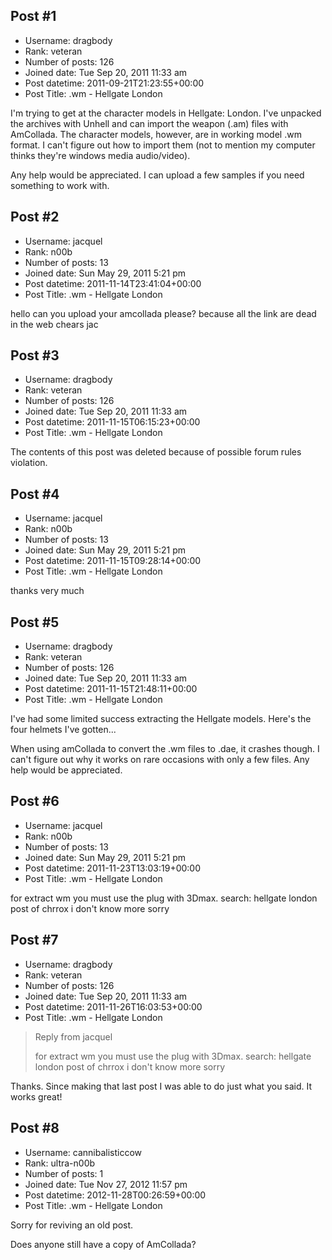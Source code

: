## Post #1
- Username: dragbody
- Rank: veteran
- Number of posts: 126
- Joined date: Tue Sep 20, 2011 11:33 am
- Post datetime: 2011-09-21T21:23:55+00:00
- Post Title: .wm - Hellgate London

I'm trying to get at the character models in Hellgate: London. I've unpacked the archives with Unhell and can import the weapon (.am) files with AmCollada. The character models, however, are in working model .wm format. I can't figure out how to import them (not to mention my computer thinks they're windows media audio/video). 

Any help would be appreciated. I can upload a few samples if you need something to work with.
## Post #2
- Username: jacquel
- Rank: n00b
- Number of posts: 13
- Joined date: Sun May 29, 2011 5:21 pm
- Post datetime: 2011-11-14T23:41:04+00:00
- Post Title: .wm - Hellgate London

hello
can you upload your amcollada please?
because all the link are dead in the web
 chears
jac
## Post #3
- Username: dragbody
- Rank: veteran
- Number of posts: 126
- Joined date: Tue Sep 20, 2011 11:33 am
- Post datetime: 2011-11-15T06:15:23+00:00
- Post Title: .wm - Hellgate London

The contents of this post was deleted because of possible forum rules violation.
## Post #4
- Username: jacquel
- Rank: n00b
- Number of posts: 13
- Joined date: Sun May 29, 2011 5:21 pm
- Post datetime: 2011-11-15T09:28:14+00:00
- Post Title: .wm - Hellgate London

thanks very much
## Post #5
- Username: dragbody
- Rank: veteran
- Number of posts: 126
- Joined date: Tue Sep 20, 2011 11:33 am
- Post datetime: 2011-11-15T21:48:11+00:00
- Post Title: .wm - Hellgate London

I've had some limited success extracting the Hellgate models. Here's the four helmets I've gotten...



When using amCollada to convert the .wm files to .dae, it crashes though. I can't figure out why it works on rare occasions with only a few files. Any help would be appreciated.
## Post #6
- Username: jacquel
- Rank: n00b
- Number of posts: 13
- Joined date: Sun May 29, 2011 5:21 pm
- Post datetime: 2011-11-23T13:03:19+00:00
- Post Title: .wm - Hellgate London

for extract wm you  must use the plug with 3Dmax.
search: hellgate london
post of chrrox
i don't know more
sorry
## Post #7
- Username: dragbody
- Rank: veteran
- Number of posts: 126
- Joined date: Tue Sep 20, 2011 11:33 am
- Post datetime: 2011-11-26T16:03:53+00:00
- Post Title: .wm - Hellgate London

> Reply from jacquel
>
> for extract wm you  must use the plug with 3Dmax.
search: hellgate london
post of chrrox
i don't know more
sorry

Thanks. Since making that last post I was able to do just what you said. It works great!
## Post #8
- Username: cannibalisticcow
- Rank: ultra-n00b
- Number of posts: 1
- Joined date: Tue Nov 27, 2012 11:57 pm
- Post datetime: 2012-11-28T00:26:59+00:00
- Post Title: .wm - Hellgate London

Sorry for reviving an old post.

Does anyone still have a copy of AmCollada?
